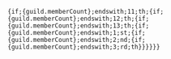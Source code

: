 

`{if;{guild.memberCount};endswith;11;th;{if;{guild.memberCount};endswith;12;th;{if;{guild.memberCount};endswith;13;th;{if;{guild.memberCount};endswith;1;st;{if;{guild.memberCount};endswith;2;nd;{if;{guild.memberCount};endswith;3;rd;th}}}}}}`
